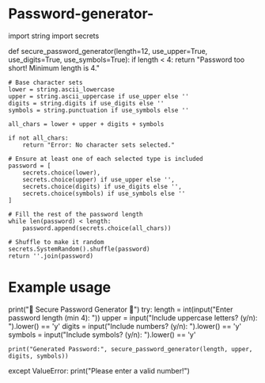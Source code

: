 # Password-generator-
import string
import secrets

def secure_password_generator(length=12, use_upper=True, use_digits=True, use_symbols=True):
    if length < 4:
        return "Password too short! Minimum length is 4."

    # Base character sets
    lower = string.ascii_lowercase
    upper = string.ascii_uppercase if use_upper else ''
    digits = string.digits if use_digits else ''
    symbols = string.punctuation if use_symbols else ''

    all_chars = lower + upper + digits + symbols

    if not all_chars:
        return "Error: No character sets selected."

    # Ensure at least one of each selected type is included
    password = [
        secrets.choice(lower),
        secrets.choice(upper) if use_upper else '',
        secrets.choice(digits) if use_digits else '',
        secrets.choice(symbols) if use_symbols else ''
    ]

    # Fill the rest of the password length
    while len(password) < length:
        password.append(secrets.choice(all_chars))

    # Shuffle to make it random
    secrets.SystemRandom().shuffle(password)
    return ''.join(password)

# Example usage
print("🔐 Secure Password Generator 🔐")
try:
    length = int(input("Enter password length (min 4): "))
    upper = input("Include uppercase letters? (y/n): ").lower() == 'y'
    digits = input("Include numbers? (y/n): ").lower() == 'y'
    symbols = input("Include symbols? (y/n): ").lower() == 'y'

    print("Generated Password:", secure_password_generator(length, upper, digits, symbols))
except ValueError:
    print("Please enter a valid number!")